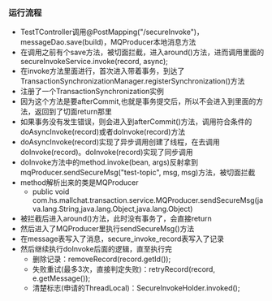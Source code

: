 ### 运行流程
* TestTController调用@PostMapping("/secureInvoke")，messageDao.save(build)，MQProducer本地消息方法
* 在调用之前有个save方法，被切面拦截，进入around()方法，进而调用里面的secureInvokeService.invoke(record, async);
* 在invoke方法里面进行，首次进入带着事务，到达了TransactionSynchronizationManager.registerSynchronization()方法
* 注册了一个TransactionSynchronization实例
* 因为这个方法是要afterCommit,也就是事务提交后，所以不会进入到里面的方法，返回到了切面return那里
* 如果事务没有发生错误，则会进入到afterCommit()方法，调用符合条件的doAsyncInvoke(record)或者doInvoke(record)方法
* doAsyncInvoke(record)实现了异步调用创建了线程，在去调用doInvoke(record)。doInvoke(record)实现了同步调用
* doInvoke方法中的method.invoke(bean, args)反射拿到mqProducer.sendSecureMsg("test-topic", msg, msg)方法，被切面拦截
* method解析出来的类是MQProducer
  * public void com.hs.mallchat.transaction.service.MQProducer.sendSecureMsg(java.lang.String,java.lang.Object,java.lang.Object)
* 被拦截后进入around()方法，此时没有事务了，会直接return
* 然后进入了MQProducer里执行sendSecureMsg()方法
* 在message表写入了消息，secure_invoke_record表写入了记录
* 然后继续执行doInvoke后面的逻辑，直至执行完
  * 删除记录：removeRecord(record.getId());
  * 失败重试(最多3次，直接判定失败)：retryRecord(record, e.getMessage());
  * 清楚标志(申请的ThreadLocal<Boolean>)：SecureInvokeHolder.invoked();